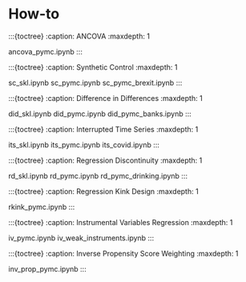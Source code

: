 # How-to

:::{toctree}
:caption: ANCOVA
:maxdepth: 1

ancova_pymc.ipynb
:::

:::{toctree}
:caption: Synthetic Control
:maxdepth: 1

sc_skl.ipynb
sc_pymc.ipynb
sc_pymc_brexit.ipynb
:::

:::{toctree}
:caption: Difference in Differences
:maxdepth: 1

did_skl.ipynb
did_pymc.ipynb
did_pymc_banks.ipynb
:::

:::{toctree}
:caption: Interrupted Time Series
:maxdepth: 1

its_skl.ipynb
its_pymc.ipynb
its_covid.ipynb
:::

:::{toctree}
:caption: Regression Discontinuity
:maxdepth: 1

rd_skl.ipynb
rd_pymc.ipynb
rd_pymc_drinking.ipynb
:::

:::{toctree}
:caption: Regression Kink Design
:maxdepth: 1

rkink_pymc.ipynb
:::

:::{toctree}
:caption: Instrumental Variables Regression
:maxdepth: 1

iv_pymc.ipynb
iv_weak_instruments.ipynb
:::

:::{toctree}
:caption: Inverse Propensity Score Weighting
:maxdepth: 1

inv_prop_pymc.ipynb
:::

